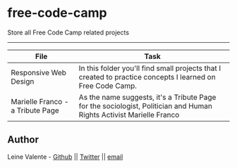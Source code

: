 # free-code-camp
Store all Free Code Camp related projects

---
File|Task
---|---
Responsive Web Design | In this folder you'll find small projects that I created to practice concepts I learned on Free Code Camp.
Marielle Franco - a Tribute Page | As the name suggests, it's a Tribute Page for the sociologist, Politician and Human Rights Activist Marielle Franco

## Author
Leine Valente - [Github](https://github.com/leinefran/) || [Twitter](https://twitter.com/leinefran) || [email](leine.valente@holbertonschool.com)